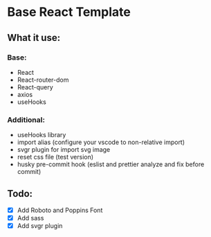 # Base React Template

## What it use:

### Base:

- React
- React-router-dom
- React-query
- axios
- useHooks

### Additional:

- useHooks library
- import alias (configure your vscode to non-relative import)
- svgr plugin for import svg image
- reset css file (test version)
- husky pre-commit hook (eslist and prettier analyze and fix before commit)

## Todo:

- [x] Add Roboto and Poppins Font
- [x] Add sass
- [x] Add svgr plugin
